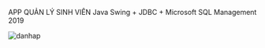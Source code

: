 APP QUẢN LÝ SINH VIÊN
Java Swing + JDBC + Microsoft SQL Management 2019

![danhap](https://user-images.githubusercontent.com/122804301/216585365-01c1cc42-a1a9-45c9-9a2d-8acaa1b433ca.png)
